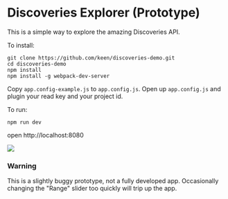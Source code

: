 Discoveries Explorer (Prototype)
========

This is a simple way to explore the amazing Discoveries API.

To install:
```shell
git clone https://github.com/keen/discoveries-demo.git
cd discoveries-demo
npm install
npm install -g webpack-dev-server
```

Copy `app.config-example.js` to `app.config.js`. Open up `app.config.js` and
plugin your read key and your project id.

To run:
```shell
npm run dev
```
open http://localhost:8080

![](https://github.com/keen/discoveries-explorer-prototype/blob/master/screen_shot.png?raw=true)

### Warning

This is a slightly buggy prototype, not a fully developed app.
Occasionally changing the "Range" slider too quickly will trip up the app.

